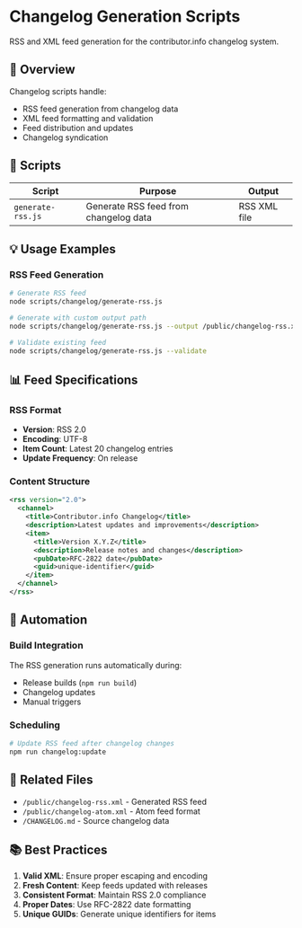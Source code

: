 # Changelog Generation Scripts

RSS and XML feed generation for the contributor.info changelog system.

## 📰 Overview

Changelog scripts handle:
- RSS feed generation from changelog data
- XML feed formatting and validation
- Feed distribution and updates
- Changelog syndication

## 📄 Scripts

| Script | Purpose | Output |
|--------|---------|--------|
| `generate-rss.js` | Generate RSS feed from changelog data | RSS XML file |

## 💡 Usage Examples

### RSS Feed Generation
```bash
# Generate RSS feed
node scripts/changelog/generate-rss.js

# Generate with custom output path
node scripts/changelog/generate-rss.js --output /public/changelog-rss.xml

# Validate existing feed
node scripts/changelog/generate-rss.js --validate
```

## 📊 Feed Specifications

### RSS Format
- **Version**: RSS 2.0
- **Encoding**: UTF-8
- **Item Count**: Latest 20 changelog entries
- **Update Frequency**: On release

### Content Structure
```xml
<rss version="2.0">
  <channel>
    <title>Contributor.info Changelog</title>
    <description>Latest updates and improvements</description>
    <item>
      <title>Version X.Y.Z</title>
      <description>Release notes and changes</description>
      <pubDate>RFC-2822 date</pubDate>
      <guid>unique-identifier</guid>
    </item>
  </channel>
</rss>
```

## 🔄 Automation

### Build Integration
The RSS generation runs automatically during:
- Release builds (`npm run build`)
- Changelog updates
- Manual triggers

### Scheduling
```bash
# Update RSS feed after changelog changes
npm run changelog:update
```

## 🔗 Related Files

- `/public/changelog-rss.xml` - Generated RSS feed
- `/public/changelog-atom.xml` - Atom feed format
- `/CHANGELOG.md` - Source changelog data

## 📚 Best Practices

1. **Valid XML**: Ensure proper escaping and encoding
2. **Fresh Content**: Keep feeds updated with releases
3. **Consistent Format**: Maintain RSS 2.0 compliance
4. **Proper Dates**: Use RFC-2822 date formatting
5. **Unique GUIDs**: Generate unique identifiers for items
